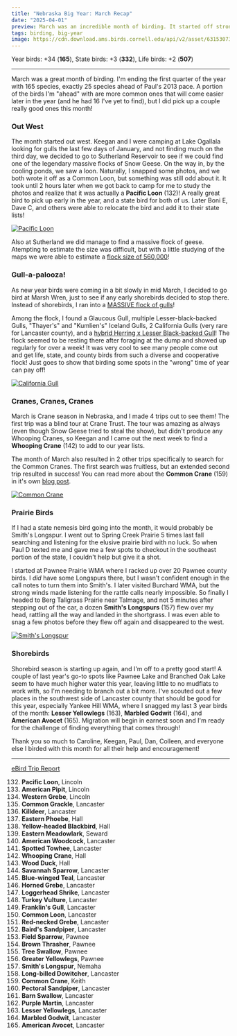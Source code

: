 ```yaml
---
title: "Nebraska Big Year: March Recap"
date: "2025-04-01"
preview: March was an incredible month of birding. It started off strong, included an epic chase, and ended with some early shorebirds.
tags: birding, big-year
image: https://cdn.download.ams.birds.cornell.edu/api/v2/asset/631530734/640
---
```


Year birds: +34 (**165**),
State birds: +3 (**332**),
Life birds: +2 (**507**)

---

March was a great month of birding. I'm ending the first quarter of the year with 165 species, exactly 25 species ahead of Paul's 2013 pace. A portion of the birds I'm "ahead" with are more common ones that will come easier later in the year (and he had 16 I've yet to find), but I did pick up a couple really good ones this month!

### Out West

The month started out west. Keegan and I were camping at Lake Ogallala looking for gulls the last few days of January, and not finding much on the third day, we decided to go to Sutherland Reservoir to see if we could find one of the legendary massive flocks of Snow Geese. On the way in, by the cooling ponds, we saw a loon. Naturally, I snapped some photos, and we both wrote it off as a Common Loon, but something was still odd about it. It took until 2 hours later when we got back to camp for me to study the photos and realize that it was actually a **Pacific Loon** (132)! A really great bird to pick up early in the year, and a state bird for both of us. Later Boni E, Dave C, and others were able to relocate the bird and add it to their state lists!

[![Pacific Loon](https://cdn.download.ams.birds.cornell.edu/api/v2/asset/631530734/640)](https://macaulaylibrary.org/asset/631530734)

Also at Sutherland we did manage to find a massive flock of geese. Atempting to estimate the size was difficult, but with a little studying of the maps we were able to estimate a [flock size of 560,000](https://ebird.org/checklist/S216074079)!

### Gull-a-palooza!

As new year birds were coming in a bit slowly in mid March, I decided to go bird at Marsh Wren, just to see if any early shorebirds decided to stop there. Instead of shorebirds, I ran into a [MASSIVE flock of gulls](https://ebird.org/checklist/S218281421)!

Among the flock, I found a Glaucous Gull, multiple Lesser-black-backed Gulls, "Thayer's" and "Kumlien's" Iceland Gulls, 2 California Gulls (very rare for Lancaster county), and a [hybrid Herring x Lesser Black-backed Gull](https://ebird.org/checklist/S218690750)! The flock seemed to be resting there after foraging at the dump and showed up regularly for over a week! It was very cool to see many people come out and get life, state, and county birds from such a diverse and cooperative flock! Just goes to show that birding some spots in the "wrong" time of year can pay off!

[![California Gull](https://cdn.download.ams.birds.cornell.edu/api/v2/asset/632158431/640)](https://macaulaylibrary.org/asset/632158431)

### Cranes, Cranes, Cranes

March is Crane season in Nebraska, and I made 4 trips out to see them! The first trip was a blind tour at Crane Trust. The tour was amazing as always (even though Snow Geese tried to steal the show), but didn't produce any Whooping Cranes, so Keegan and I came out the next week to find a **Whooping Crane** (142) to add to our year lists.

The month of March also resulted in 2 other trips specifically to search for the Common Cranes. The first search was fruitless, but an extended second trip resulted in success! You can read more about the **Common Crane** (159) in it's own [blog post](/2025/03/nebraska-big-year-common-crane-quest).

[![Common Crane](https://cdn.download.ams.birds.cornell.edu/api/v2/asset/632650420/640)](https://macaulaylibrary.org/asset/632650420)

### Prairie Birds

If I had a state nemesis bird going into the month, it would probably be Smith's Longspur. I went out to Spring Creek Prairie 5 times last fall searching and listening for the elusive prairie bird with no luck. So when Paul D texted me and gave me a few spots to checkout in the southeast portion of the state, I couldn't help but give it a shot.

I started at Pawnee Prairie WMA where I racked up over 20 Pawnee county birds. I _did_ have some Longspurs there, but I wasn't confident enough in the call notes to turn them into Smith's. I later visited Burchard WMA, but the strong winds made listening for the rattle calls nearly impossible. So finally I headed to Berg Tallgrass Prairie near Talmage, and not 5 minutes after stepping out of the car, a dozen **Smith's Longspurs** (157) flew over my head, rattling all the way and landed in the shortgrass. I was even able to snag a few photos before they flew off again and disappeared to the west.

[![Smith's Longspur](https://cdn.download.ams.birds.cornell.edu/api/v2/asset/632498819/640)](https://macaulaylibrary.org/asset/632498819)

### Shorebirds

Shorebird season is starting up again, and I'm off to a pretty good start! A couple of last year's go-to spots like Pawnee Lake and Branched Oak Lake seem to have much higher water this year, leaving little to no mudflats to work with, so I'm needing to branch out a bit more. I've scouted out a few places in the southwest side of Lancaster county that should be good for this year, especially Yankee Hill WMA, where I snagged my last 3 year birds of the month: **Lesser Yellowlegs** (163), **Marbled Godwit** (164), and **American Avocet** (165). Migration will begin in earnest soon and I'm ready for the challenge of finding everything that comes through!

Thank you so much to Caroline, Keegan, Paul, Dan, Colleen, and everyone else I birded with this month for all their help and encouragement!

---

[eBird Trip Report](https://ebird.org/tripreport/337360)

132. **Pacific Loon**, Lincoln
133. **American Pipit**, Lincoln
134. **Western Grebe**, Lincoln
135. **Common Grackle**, Lancaster
136. **Killdeer**, Lancaster
137. **Eastern Phoebe**, Hall
138. **Yellow-headed Blackbird**, Hall
139. **Eastern Meadowlark**, Seward
140. **American Woodcock**, Lancaster
141. **Spotted Towhee**, Lancaster
142. **Whooping Crane**, Hall
143. **Wood Duck**, Hall
144. **Savannah Sparrow**, Lancaster
145. **Blue-winged Teal**, Lancaster
146. **Horned Grebe**, Lancaster
147. **Loggerhead Shrike**, Lancaster
148. **Turkey Vulture**, Lancaster
149. **Franklin's Gull**, Lancaster
150. **Common Loon**, Lancaster
151. **Red-necked Grebe**, Lancaster
152. **Baird's Sandpiper**, Lancaster
153. **Field Sparrow**, Pawnee
154. **Brown Thrasher**, Pawnee
155. **Tree Swallow**, Pawnee
156. **Greater Yellowlegs**, Pawnee
157. **Smith's Longspur**, Nemaha
158. **Long-billed Dowitcher**, Lancaster
159. **Common Crane**, Keith
160. **Pectoral Sandpiper**, Lancaster
161. **Barn Swallow**, Lancaster
162. **Purple Martin**, Lancaster
163. **Lesser Yellowlegs**, Lancaster
164. **Marbled Godwit**, Lancaster
165. **American Avocet**, Lancaster
